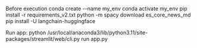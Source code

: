 Before execution
conda create --name my_env
conda activate my_env
pip install -r requirements_v2.txt
python -m spacy download es_core_news_md
pip install -U langchain-huggingface


Run app:
python /usr/local/anaconda3/lib/python3.11/site-packages/streamlit/web/cli.py run app.py

